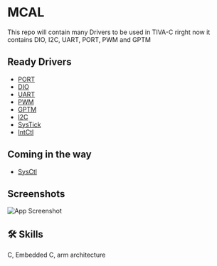 
# MCAL 

This repo will contain many Drivers to be used in TIVA-C 
rirght now it contains DIO, I2C, UART, PORT, PWM and GPTM
## Ready Drivers
- [PORT](Mcal/PORT/)
- [DIO](Mcal/DIO/)
- [UART](Mcal/UART/)
- [PWM](Mcal/PWM/)
- [GPTM](Mcal/GPT/)
- [I2C](Mcal/I2C/)
- [SysTick](Mcal/SysTick/)
- [IntCtl](Mcal/IntCtrl)
## Coming in the way
- [SysCtl](Mcal/SysCtl/)



## Screenshots

![App Screenshot](https://via.placeholder.com/468x300?text=App+Screenshot+Here)


## 🛠 Skills
C, Embedded C, arm architecture

